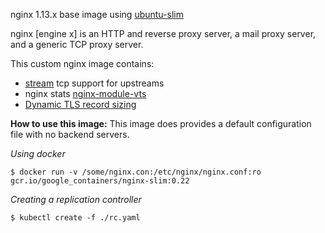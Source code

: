 
nginx 1.13.x base image using [ubuntu-slim](https://github.com/kubernetes/ingress-nginx/tree/master/images/ubuntu-slim)

nginx [engine x] is an HTTP and reverse proxy server, a mail proxy server, and a generic TCP proxy server.

This custom nginx image contains:
- [stream](http://nginx.org/en/docs/stream/ngx_stream_core_module.html) tcp support for upstreams
- nginx stats [nginx-module-vts](https://github.com/vozlt/nginx-module-vts)
- [Dynamic TLS record sizing](https://blog.cloudflare.com/optimizing-tls-over-tcp-to-reduce-latency/)


**How to use this image:**
This image does provides a default configuration file with no backend servers.

*Using docker*
```
$ docker run -v /some/nginx.con:/etc/nginx/nginx.conf:ro gcr.io/google_containers/nginx-slim:0.22
```

*Creating a replication controller*
```
$ kubectl create -f ./rc.yaml
```
